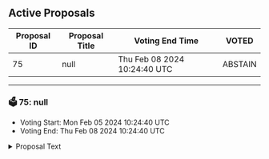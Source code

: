 ## Active Proposals

| Proposal ID | Proposal Title | Voting End Time | VOTED |
|-------------|----------------|-----------------|-------|
| 75 | null | Thu Feb 08 2024 10:24:40 UTC | ABSTAIN |

---

### 🗳 75: null
- Voting Start: Mon Feb 05 2024 10:24:40 UTC
- Voting End: Thu Feb 08 2024 10:24:40 UTC

<details>
<summary>Proposal Text</summary>
 
null
</details>
